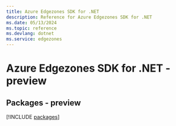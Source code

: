 ```yaml
---
title: Azure Edgezones SDK for .NET
description: Reference for Azure Edgezones SDK for .NET
ms.date: 05/13/2024
ms.topic: reference
ms.devlang: dotnet
ms.service: edgezones
---
```

# Azure Edgezones SDK for .NET - preview
## Packages - preview
[!INCLUDE [packages](edgezones-index.md)]